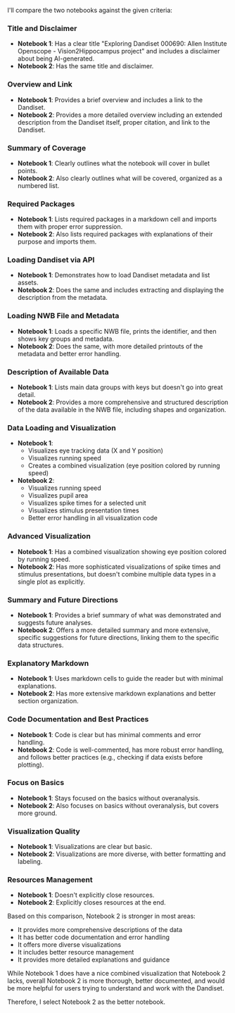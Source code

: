 I'll compare the two notebooks against the given criteria:

### Title and Disclaimer
- **Notebook 1**: Has a clear title "Exploring Dandiset 000690: Allen Institute Openscope - Vision2Hippocampus project" and includes a disclaimer about being AI-generated.
- **Notebook 2**: Has the same title and disclaimer.

### Overview and Link
- **Notebook 1**: Provides a brief overview and includes a link to the Dandiset.
- **Notebook 2**: Provides a more detailed overview including an extended description from the Dandiset itself, proper citation, and link to the Dandiset.

### Summary of Coverage
- **Notebook 1**: Clearly outlines what the notebook will cover in bullet points.
- **Notebook 2**: Also clearly outlines what will be covered, organized as a numbered list.

### Required Packages
- **Notebook 1**: Lists required packages in a markdown cell and imports them with proper error suppression.
- **Notebook 2**: Also lists required packages with explanations of their purpose and imports them.

### Loading Dandiset via API
- **Notebook 1**: Demonstrates how to load Dandiset metadata and list assets.
- **Notebook 2**: Does the same and includes extracting and displaying the description from the metadata.

### Loading NWB File and Metadata
- **Notebook 1**: Loads a specific NWB file, prints the identifier, and then shows key groups and metadata.
- **Notebook 2**: Does the same, with more detailed printouts of the metadata and better error handling.

### Description of Available Data
- **Notebook 1**: Lists main data groups with keys but doesn't go into great detail.
- **Notebook 2**: Provides a more comprehensive and structured description of the data available in the NWB file, including shapes and organization.

### Data Loading and Visualization
- **Notebook 1**: 
  - Visualizes eye tracking data (X and Y position)
  - Visualizes running speed
  - Creates a combined visualization (eye position colored by running speed)
- **Notebook 2**: 
  - Visualizes running speed
  - Visualizes pupil area
  - Visualizes spike times for a selected unit
  - Visualizes stimulus presentation times
  - Better error handling in all visualization code

### Advanced Visualization
- **Notebook 1**: Has a combined visualization showing eye position colored by running speed.
- **Notebook 2**: Has more sophisticated visualizations of spike times and stimulus presentations, but doesn't combine multiple data types in a single plot as explicitly.

### Summary and Future Directions
- **Notebook 1**: Provides a brief summary of what was demonstrated and suggests future analyses.
- **Notebook 2**: Offers a more detailed summary and more extensive, specific suggestions for future directions, linking them to the specific data structures.

### Explanatory Markdown
- **Notebook 1**: Uses markdown cells to guide the reader but with minimal explanations.
- **Notebook 2**: Has more extensive markdown explanations and better section organization.

### Code Documentation and Best Practices
- **Notebook 1**: Code is clear but has minimal comments and error handling.
- **Notebook 2**: Code is well-commented, has more robust error handling, and follows better practices (e.g., checking if data exists before plotting).

### Focus on Basics
- **Notebook 1**: Stays focused on the basics without overanalysis.
- **Notebook 2**: Also focuses on basics without overanalysis, but covers more ground.

### Visualization Quality
- **Notebook 1**: Visualizations are clear but basic.
- **Notebook 2**: Visualizations are more diverse, with better formatting and labeling.

### Resources Management
- **Notebook 1**: Doesn't explicitly close resources.
- **Notebook 2**: Explicitly closes resources at the end.

Based on this comparison, Notebook 2 is stronger in most areas:
- It provides more comprehensive descriptions of the data
- It has better code documentation and error handling
- It offers more diverse visualizations
- It includes better resource management
- It provides more detailed explanations and guidance

While Notebook 1 does have a nice combined visualization that Notebook 2 lacks, overall Notebook 2 is more thorough, better documented, and would be more helpful for users trying to understand and work with the Dandiset.

Therefore, I select Notebook 2 as the better notebook.